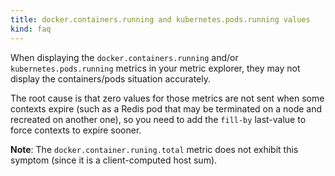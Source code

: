 ```yaml
---
title: docker.containers.running and kubernetes.pods.running values
kind: faq
---
```


When displaying the `docker.containers.running` and/or `kubernetes.pods.running` metrics in your metric explorer, they may not display the containers/pods situation accurately. 

The root cause is that zero values for those metrics are not sent when some contexts expire (such as a Redis pod that may be terminated on a node and recreated on another one), so you need to add the `fill-by` last-value to force contexts to expire sooner.

**Note**: The `docker.container.runing.total` metric does not exhibit this symptom (since it is a client-computed host sum).

